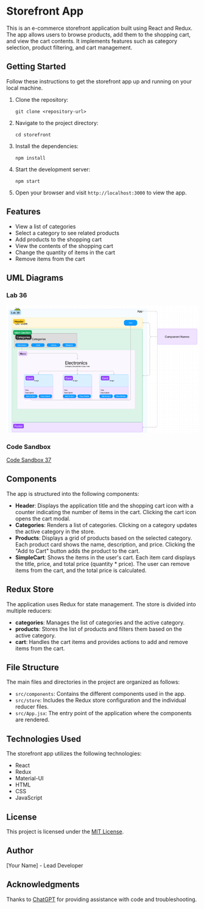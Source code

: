 # Storefront App

This is an e-commerce storefront application built using React and Redux. The app allows users to browse products, add them to the shopping cart, and view the cart contents. It implements features such as category selection, product filtering, and cart management.

## Getting Started

Follow these instructions to get the storefront app up and running on your local machine.

1. Clone the repository:

   ```shell
   git clone <repository-url>
   ```

2. Navigate to the project directory:

   ```shell
   cd storefront
   ```

3. Install the dependencies:

   ```shell
   npm install
   ```

4. Start the development server:

   ```shell
   npm start
   ```

5. Open your browser and visit `http://localhost:3000` to view the app.

## Features

- View a list of categories
- Select a category to see related products
- Add products to the shopping cart
- View the contents of the shopping cart
- Change the quantity of items in the cart
- Remove items from the cart

## UML Diagrams

### Lab 36
![Lab 31](assets/lab36.png)

### Code Sandbox

[Code Sandbox 37](https://codesandbox.io/p/github/nickmullaney/storeApp/cart?layout=%257B%2522sidebarPanel%2522%253A%2522EXPLORER%2522%252C%2522rootPanelGroup%2522%253A%257B%2522direction%2522%253A%2522horizontal%2522%252C%2522type%2522%253A%2522PANEL_GROUP%2522%252C%2522id%2522%253A%2522ROOT_LAYOUT%2522%252C%2522panels%2522%253A%255B%257B%2522type%2522%253A%2522PANEL_GROUP%2522%252C%2522direction%2522%253A%2522horizontal%2522%252C%2522id%2522%253A%2522EDITOR%2522%252C%2522panels%2522%253A%255B%257B%2522type%2522%253A%2522PANEL%2522%252C%2522panelType%2522%253A%2522TABS%2522%252C%2522id%2522%253A%2522cljt719pe00ji356p34b13d1y%2522%257D%255D%252C%2522sizes%2522%253A%255B100%255D%257D%252C%257B%2522type%2522%253A%2522PANEL_GROUP%2522%252C%2522direction%2522%253A%2522horizontal%2522%252C%2522id%2522%253A%2522DEVTOOLS%2522%252C%2522panels%2522%253A%255B%257B%2522type%2522%253A%2522PANEL%2522%252C%2522panelType%2522%253A%2522TABS%2522%252C%2522id%2522%253A%2522cljt719pe00jk356pjxjt3lan%2522%257D%255D%252C%2522sizes%2522%253A%255B100%255D%257D%255D%252C%2522sizes%2522%253A%255B50%252C50%255D%257D%252C%2522tabbedPanels%2522%253A%257B%2522cljt719pe00ji356p34b13d1y%2522%253A%257B%2522tabs%2522%253A%255B%257B%2522id%2522%253A%2522cljt719pe00jh356p3kze3upj%2522%252C%2522mode%2522%253A%2522permanent%2522%252C%2522type%2522%253A%2522FILE%2522%252C%2522filepath%2522%253A%2522%252FREADME.md%2522%257D%255D%252C%2522id%2522%253A%2522cljt719pe00ji356p34b13d1y%2522%252C%2522activeTabId%2522%253A%2522cljt719pe00jh356p3kze3upj%2522%257D%252C%2522cljt719pe00jk356pjxjt3lan%2522%253A%257B%2522tabs%2522%253A%255B%257B%2522id%2522%253A%2522cljt719pe00jj356pc6cpx0ae%2522%252C%2522mode%2522%253A%2522permanent%2522%252C%2522type%2522%253A%2522TASK_PORT%2522%252C%2522taskId%2522%253A%2522dev%2522%252C%2522port%2522%253A5173%252C%2522path%2522%253A%2522%2522%257D%255D%252C%2522id%2522%253A%2522cljt719pe00jk356pjxjt3lan%2522%252C%2522activeTabId%2522%253A%2522cljt719pe00jj356pc6cpx0ae%2522%257D%257D%252C%2522showDevtools%2522%253Atrue%252C%2522showSidebar%2522%253Atrue%252C%2522sidebarPanelSize%2522%253A15%257D)
## Components

The app is structured into the following components:

- **Header**: Displays the application title and the shopping cart icon with a counter indicating the number of items in the cart. Clicking the cart icon opens the cart modal.
- **Categories**: Renders a list of categories. Clicking on a category updates the active category in the store.
- **Products**: Displays a grid of products based on the selected category. Each product card shows the name, description, and price. Clicking the "Add to Cart" button adds the product to the cart.
- **SimpleCart**: Shows the items in the user's cart. Each item card displays the title, price, and total price (quantity * price). The user can remove items from the cart, and the total price is calculated.

## Redux Store

The application uses Redux for state management. The store is divided into multiple reducers:

- **categories**: Manages the list of categories and the active category.
- **products**: Stores the list of products and filters them based on the active category.
- **cart**: Handles the cart items and provides actions to add and remove items from the cart.

## File Structure

The main files and directories in the project are organized as follows:

- `src/components`: Contains the different components used in the app.
- `src/store`: Includes the Redux store configuration and the individual reducer files.
- `src/App.jsx`: The entry point of the application where the components are rendered.

## Technologies Used

The storefront app utilizes the following technologies:

- React
- Redux
- Material-UI
- HTML
- CSS
- JavaScript

## License

This project is licensed under the [MIT License](LICENSE).

## Author

[Your Name] - Lead Developer

## Acknowledgments

Thanks to [ChatGPT](https://github.com/openai) for providing assistance with code and troubleshooting.